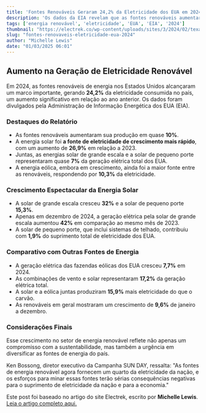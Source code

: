 ```yaml
---
title: 'Fontes Renováveis Geraram 24,2% da Eletricidade dos EUA em 2024'
description: 'Os dados da EIA revelam que as fontes renováveis aumentaram sua produção em 10%.'
tags: ['energia renovável', 'eletricidade', 'EUA', 'EIA', '2024']
thumbnail: "https://electrek.co/wp-content/uploads/sites/3/2024/02/texas-solar-nova.jpg?quality=82&strip=all&w=1200"
slug: "fontes-renovaveis-eletricidade-eua-2024"
author: "Michelle Lewis"
date: "01/03/2025 06:01"
---
```


## Aumento na Geração de Eletricidade Renovável

Em 2024, as fontes renováveis de energia nos Estados Unidos alcançaram um marco importante, gerando **24,2%** da eletricidade consumida no país, um aumento significativo em relação ao ano anterior. Os dados foram divulgados pela Administração de Informação Energética dos EUA (EIA).

### Destaques do Relatório

- As fontes renováveis aumentaram sua produção em quase **10%**.
- A energia solar foi **a fonte de eletricidade de crescimento mais rápido**, com um aumento de **26,9%** em relação a 2023.
- Juntas, as energias solar de grande escala e a solar de pequeno porte representaram quase **7%** da geração elétrica total dos EUA.
- A energia eólica, embora em crescimento, ainda foi a maior fonte entre as renováveis, respondendo por **10,3%** da eletricidade.

### Crescimento Espectacular da Energia Solar

- A solar de grande escala cresceu **32%** e a solar de pequeno porte **15,3%**.
- Apenas em dezembro de 2024, a geração elétrica pela solar de grande escala aumentou **42%** em comparação ao mesmo mês de 2023.
- A solar de pequeno porte, que inclui sistemas de telhado, contribuiu com **1,9%** do suprimento total de eletricidade dos EUA.

### Comparativo com Outras Fontes de Energia

- A geração elétrica das fazendas eólicas dos EUA cresceu **7,7%** em 2024.
- As combinações de vento e solar representaram **17,2%** da geração elétrica total.
- A solar e a eólica juntas produziram **15,9%** mais eletricidade do que o carvão.
- As renováveis em geral mostraram um crescimento de **9,6%** de janeiro a dezembro.

### Considerações Finais

Esse crescimento no setor de energia renovável reflete não apenas um compromisso com a sustentabilidade, mas também a urgência em diversificar as fontes de energia do país. 

Ken Bossong, diretor executivo da Campanha SUN DAY, ressalta: "As fontes de energia renovável agora fornecem um quarto da eletricidade da nação, e os esforços para minar essas fontes terão sérias consequências negativas para o suprimento de eletricidade da nação e para a economia."

Este post foi baseado no artigo do site Electrek, escrito por **Michelle Lewis**. [Leia o artigo completo aqui.](https://electrek.co/2025/02/27/renewables-generated-24-percent-us-electricity-2024-eia-data/)  
